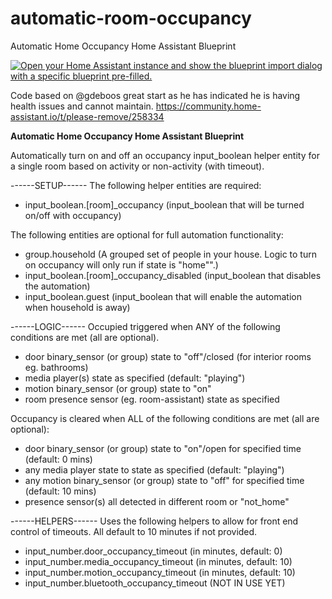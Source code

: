 # automatic-room-occupancy
Automatic Home Occupancy Home Assistant Blueprint

[![Open your Home Assistant instance and show the blueprint import dialog with a specific blueprint pre-filled.](https://my.home-assistant.io/badges/blueprint_import.svg)](https://my.home-assistant.io/redirect/blueprint_import/?blueprint_url=https%3A%2F%2Fgithub.com%2Fkreene1987%2Fautomatic-room-occupancy%2Fblob%2Fmain%2Fautomatic-room-occupancy.yaml)

Code based on @gdeboos great start as he has indicated he is having health issues and cannot maintain. https://community.home-assistant.io/t/please-remove/258334

**Automatic Home Occupancy Home Assistant Blueprint**

Automatically turn on and off an occupancy input_boolean helper entity for a single room based on activity or non-activity (with timeout).

------SETUP------
The following helper entities are required:
- input_boolean.[room]_occupancy (input_boolean that will be turned on/off with occupancy)

The following entities are optional for full automation functionality:
- group.household (A grouped set of people in your house. Logic to turn on occupancy will only run if state is "home"".)
- input_boolean.[room]_occupancy_disabled (input_boolean that disables the automation)
- input_boolean.guest (input_boolean that will enable the automation when household is away)

------LOGIC------
Occupied triggered when ANY of the following conditions are met (all are optional).
- door binary_sensor (or group) state to "off"/closed (for interior rooms eg. bathrooms) 
- media player(s) state as specified (default: "playing")
- motion binary_sensor (or group) state to "on"
- room presence sensor (eg. room-assistant) state as specified

Occupancy is cleared when ALL of the following conditions are met (all are optional):
- door binary_sensor (or group) state to "on"/open for specified time (default: 0 mins)
- any media player state to state as specified (default: "playing")
- any motion binary_sensor (or group) state to "off" for specified time (default: 10 mins)
- presence sensor(s) all detected in different room or "not_home"

------HELPERS------
Uses the following helpers to allow for front end control of timeouts. All default to 10 minutes if not provided.
- input_number.door_occupancy_timeout (in minutes, default: 0)
- input_number.media_occupancy_timeout (in minutes, default: 10)
- input_number.motion_occupancy_timeout (in minutes, default: 10)
- input_number.bluetooth_occupancy_timeout (NOT IN USE YET)
